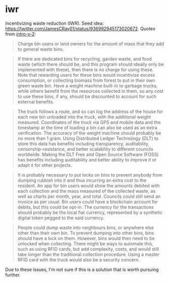 # iwr
Incentivizing waste reduction (IWR). Seed idea: https://twitter.com/JamesCRay01/status/936992945173020672.
Quotes from [intro-v-2](https://github.com/jamesray1/iwr/edit/master/intro-v-2):

> Charge bin users or land owners for the amount of mass that they add to general waste bins.

> If there are dedicated bins for recycling, garden waste, and food waste (which
> there should be, and this program should ideally only be implemented with
> these), then there is no charge for using these. Note that rewarding users for
> these bins would incentivize excess consumption,
> or collecting biomass from forest to put in their own green waste bin.
> Have a weight machine built-in to garbage trucks, while others benefit from
> the resources collected in them, so any cost to use these bins, if any,
> should be discounted to account for such external benefits.

> The truck follows a route,
> and so can log the address of the house for each new bin unloaded into the
> truck, with the additional weight measured. Coordinates of the truck via
> GPS and mobile data
> and the timestamp at the time of loading a bin 
> can also be
> used as an extra verification. The accuracy of the weight machine
> should probably be no more than 1 gram. Using Distributed Ledger Technology (DLT)
> to store this data has
> benefits including transparency, auditability, censorship-resistance, and
> better scalability to different councils worldwide. Making the DLT 
> Free and Open Source Software (FOSS) has
> benefits including auditability and better ability to improve it or adapt it
> for other projects. 

> It is probably necessary to put locks on bins to prevent anybody from dumping
> rubbish into it and thus incurring an extra cost to the resident.
> An app for bin users would show the amounts debited with 
> each collection and the mass measured of the collected waste,
> as well as charts per month, year, and total.
> Councils could still send an invoice as per usual.
> Bin users could have a blockchain account for debits, but
> this could be opt-in. The currency for the transactions
> should probably be the local fiat currency, represented by
> a synthetic digital token pegged to the said currency.

> People could dump waste into neighbours bins, or anywhere else other than
> their own bin. To prevent dumping into other bins, bins should have a lock
> on them. However, bins would then need to be unlocked when collecting.
> There might be ways to automate this, such as using RFID cards, but add
> complexity, costs, and would still take longer than the traditional
> collection procedure. Using a master RFID card with the truck would also
> be a security concern.

Due to these issues, I'm not sure if this is a solution that is worth
pursuing further.
